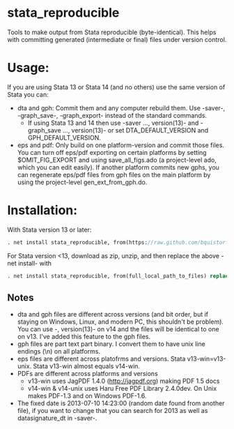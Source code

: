 # stata_reproducible
Tools to make output from Stata reproducible (byte-identical). This helps with committing generated (intermediate or final) files under version control.

# Usage:
If you are using Stata 13 or Stata 14 (and no others) use the same version of Stata you can:
- dta and gph: Commit them and any computer rebuild them. Use -saver-, -graph_save-, -graph_export- instead of the standard commands.
  - If using Stata 13 and 14 then use -saver ..., version(13)- and -graph_save ..., version(13)- or set DTA_DEFAULT_VERSION and GPH_DEFAULT_VERSION.
- eps and pdf: Only build on one platform-version and commit those files. You can turn off eps/pdf exporting on certain platforms by setting $OMIT_FIG_EXPORT and using save_all_figs.ado (a project-level ado, which you can edit easily). If another platform commits new gphs, you can regenerate eps/pdf files from gph files on the main platform by using the project-level gen_ext_from_gph.do.

# Installation:
With Stata version 13 or later:
```Stata
. net install stata_reproducible, from(https://raw.github.com/bquistorff/stata_reproducible/master/) replace
```

For Stata version <13, download as zip, unzip, and then replace the above -net install- with

```Stata
. net install stata_reproducible, from(full_local_path_to_files) replace
```

## Notes
- dta and gph files are different across versions (and bit order, but if staying on Windows, Linux, and modern PC, this shouldn't be problem). You can use -, version(13)- on v14 and the files will be identical to one on v13. I've added this feature to the gph files.
- gph files are part text part binary. I convert them to have unix line endings (\n) on all platforms.
- eps files are different across platofrms and versions. Stata v13-win=v13-unix. Stata v13-win almost equals v14-win.
- PDFs are different across platforms and versions
  - v13-win uses JagPDF 1.4.0 (http://jagpdf.org) making PDF 1.5 docs
  - v14-win & v14-unix uses Haru Free PDF Library 2.4.0dev. On Unix makes PDF-1.3 and on Windows PDF-1.6.
- The fixed date is 2013-07-10 14:23:00 (random date found from another file), if you want to change that you can search for 2013 as well as datasignature_dt in -saver-.